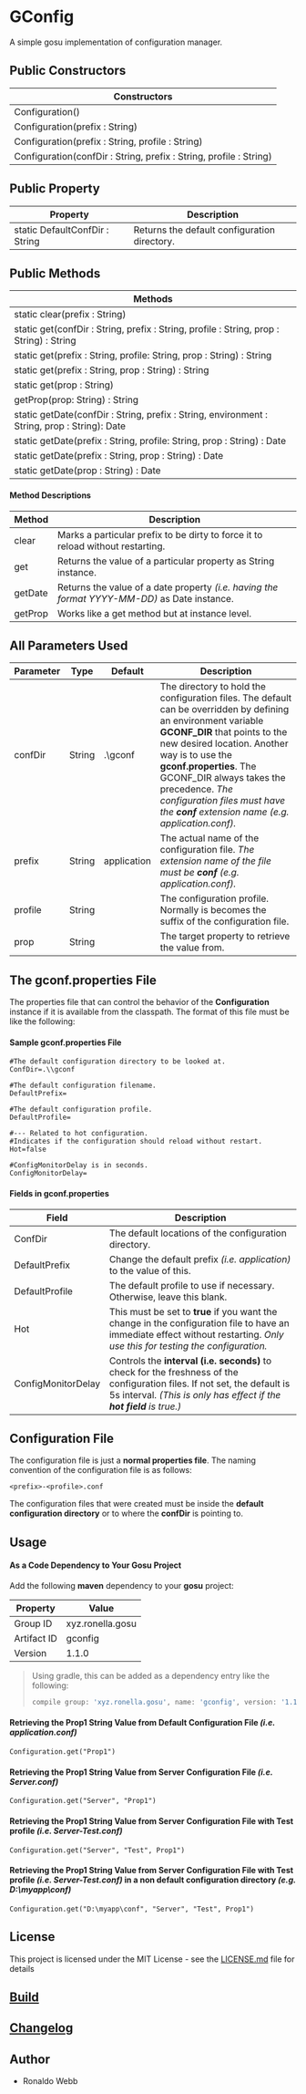 # GConfig

A simple gosu implementation of configuration manager.

## Public Constructors

| Constructors                                                 |
| ------------------------------------------------------------ |
| Configuration()                                              |
| Configuration(prefix : String)                               |
| Configuration(prefix : String, profile : String)             |
| Configuration(confDir : String, prefix : String, profile : String) |

## Public Property

| Property                       | Description                                  |
| ------------------------------ | -------------------------------------------- |
| static DefaultConfDir : String | Returns the default configuration directory. |

## Public Methods

| Methods                                                      |
| ------------------------------------------------------------ |
| static clear(prefix : String)                                |
| static get(confDir : String, prefix : String, profile : String, prop : String) : String |
| static get(prefix : String, profile: String, prop : String) : String |
| static get(prefix : String, prop : String) : String          |
| static get(prop : String)                                    |
| getProp(prop: String) : String                               |
| static getDate(confDir : String, prefix : String, environment : String, prop : String): Date |
| static getDate(prefix : String, profile: String, prop : String) : Date |
| static getDate(prefix : String, prop : String) : Date        |
| static getDate(prop : String) : Date                         |

#### Method Descriptions

| Method  | Description                                                  |
| ------- | ------------------------------------------------------------ |
| clear   | Marks a particular prefix to be dirty to force it to reload without restarting. |
| get     | Returns the value of a particular property as String instance. |
| getDate | Returns the value of a date property *(i.e. having the format YYYY-MM-DD)* as Date instance. |
| getProp | Works like a get method but at instance level.               |

## All Parameters Used

| Parameter | Type   | Default     | Description                                                  |
| --------- | ------ | ----------- | ------------------------------------------------------------ |
| confDir   | String | .\\gconf    | The directory to hold the configuration files. The default can be overridden by defining an environment variable **GCONF_DIR** that points to the new desired location. Another way is to use the **gconf.properties**. The GCONF_DIR always takes the precedence. *The configuration files must have the **conf** extension name (e.g. application.conf).* |
| prefix    | String | application | The actual name of the configuration file. *The extension name of the file must be **conf** (e.g. application.conf).* |
| profile   | String |             | The configuration profile. Normally is becomes the suffix of the  configuration file. |
| prop                 | String       |  |The target property to retrieve the value from.|

## The gconf.properties File

The properties file that can control the behavior of the **Configuration** instance if it is available from the classpath. The format of this file must be like the following:

#### Sample gconf.properties File

```properties
#The default configuration directory to be looked at.
ConfDir=.\\gconf

#The default configuration filename.
DefaultPrefix=

#The default configuration profile.
DefaultProfile=

#--- Related to hot configuration.
#Indicates if the configuration should reload without restart.
Hot=false

#ConfigMonitorDelay is in seconds.
ConfigMonitorDelay=
```

#### Fields in gconf.properties

| Field              | Description                                                  |
| ------------------ | ------------------------------------------------------------ |
| ConfDir            | The default locations of the configuration directory.        |
| DefaultPrefix      | Change the default prefix *(i.e. application)* to the value of this. |
| DefaultProfile     | The default profile to use if necessary. Otherwise, leave this blank. |
| Hot                | This must be set to **true** if you want the change in the configuration file to have an immediate effect without restarting. *Only use this for testing the configuration.* |
| ConfigMonitorDelay | Controls the **interval (i.e. seconds)** to check for the freshness of the configuration files. If not set, the default is 5s interval. *(This is only has effect if the **hot field** is true.)* |

## Configuration File

The configuration file is just a **normal properties file**. The naming convention of the configuration file is as follows:

```
<prefix>-<profile>.conf
```

The configuration files that were created must be inside the **default configuration directory** or to where the **confDir** is pointing to.

## Usage

#### As a Code Dependency to Your Gosu Project

Add the following **maven** dependency to your **gosu** project:

| Property    | Value            |
| ----------- | ---------------- |
| Group ID    | xyz.ronella.gosu |
| Artifact ID | gconfig          |
| Version     | 1.1.0            |

> Using gradle, this can be added as a dependency entry like the following:
>
> ```groovy
> compile group: 'xyz.ronella.gosu', name: 'gconfig', version: '1.1.0'
> ```

#### Retrieving the Prop1 String Value from Default Configuration File *(i.e. application.conf)*

```gosu
Configuration.get("Prop1")
```

#### Retrieving the Prop1 String Value from Server Configuration File *(i.e. Server.conf)*

```gosu
Configuration.get("Server", "Prop1")
```

#### Retrieving the Prop1 String Value from Server Configuration File  with Test profile *(i.e. Server-Test.conf)*

```gosu
Configuration.get("Server", "Test", Prop1")
```

#### Retrieving the Prop1 String Value from Server Configuration File  with Test profile *(i.e. Server-Test.conf)* in a non default configuration directory *(e.g. D:\myapp\conf)*

```gosu
Configuration.get("D:\myapp\conf", "Server", "Test", Prop1")
```

## License

This project is licensed under the MIT License - see the [LICENSE.md](LICENSE.md) file for details

## [Build](BUILD.md)

## [Changelog](CHANGELOG.md)

## Author

* Ronaldo Webb
